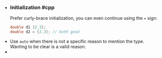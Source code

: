 - ### Initialization #cpp 
  Prefer curly-brace initialization, you can even continue using the `=` sign:
  ```cpp
  double d1 {2.3};
  double d2 = {2.3}; // both good
  ```
- Use `auto` when there is not a specific reason to mention the type. Wanting to be clear is a valid reason.
-